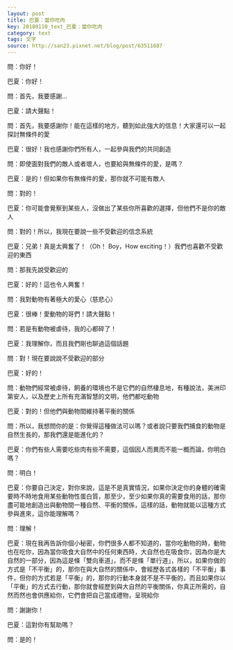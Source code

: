 ```yaml
---
layout: post
title: 巴夏：當你吃肉
key: 20180110_text_巴夏：當你吃肉
category: text
tags: 文字
source: http://san23.pixnet.net/blog/post/63511687
---
```



問：你好！

巴夏：你好！

問：首先，我要感謝…

巴夏：請大聲點！

問：首先，我要感謝你！能在這樣的地方，聽到如此強大的信息！大家還可以一起探討無條件的愛

巴夏：很好！我也感謝你們所有人，一起參與我們的共同創造

問：即使面對我們的敵人或者壞人，也要給與無條件的愛，是嗎？

巴夏：是的！但如果你有無條件的愛，那你就不可能有敵人

問：對的！

巴夏：你可能會覺察到某些人，沒做出了某些你所喜歡的選擇，但他們不是你的敵人

問：對的！所以，我現在要說一些不受歡迎的信念系統

巴夏：兄弟！真是太興奮了！（Oh！ Boy，How exciting！）我們也喜歡不受歡迎的東西

問：那我先說受歡迎的

巴夏：好的！這也令人興奮！

問：我對動物有著極大的愛心（慈悲心）

巴夏：很棒！愛動物的哥們！請大聲點！

問：若是有動物被虐待，我的心都碎了！

巴夏：我理解你，而且我們剛也聊過這個話題

問：對！現在要說說不受歡迎的部分

巴夏：好的！

問：動物們經常被虐待，飼養的環境也不是它們的自然棲息地，有種說法，美洲印第安人，以及歷史上所有充滿智慧的文明，他們都吃動物

巴夏：對的！但他們與動物間維持著平衡的關係

問：所以，我想問你的是：你覺得這種做法可以嗎？或者說只要我們捕食的動物是自然生長的，那我們還是能進化的？

巴夏：你們有些人需要吃些肉有些不需要，這個因人而異而不能一概而論，你明白嗎？

問：明白！

巴夏：你要自己決定，對你來說，這是不是真實情況，如果你決定你的身體的確需要時不時地食用某些動物性蛋白質，那至少，至少如果你真的需要食用的話，那你盡可能地創造出與動物間一種自然、平衡的關係，這樣的話，動物就能以這種方式參與進來，這你能理解嗎？

問：理解！

巴夏：現在我再告訴你個小秘密，你們很多人都不知道的，當你吃動物的時，動物也在吃你，因為當你吸食大自然中的任何東西時，大自然也在吸食你，因為你是大自然的一部分，因為這是條「雙向車道」，而不是條「單行道」，所以，如果你做的方式是「不平衡」的，那你在與大自然的關係中，會經歷各式各樣的「不平衡」事件，但你的方式若是「平衡」的，那你的行動本身就不是不平衡的，而且如果你以「平衡」的方式去行動，那你就會經歷到與大自然的平衡關係，你真正所需的，自然而然也會供應給你，它們會把自己當成禮物，呈現給你

問：謝謝你！

巴夏：這對你有幫助嗎？

問：是的！
